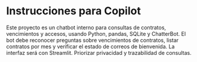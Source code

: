 <!-- Use this file to provide workspace-specific custom instructions to Copilot. For more details, visit https://code.visualstudio.com/docs/copilot/copilot-customization#_use-a-githubcopilotinstructionsmd-file -->

# Instrucciones para Copilot

Este proyecto es un chatbot interno para consultas de contratos, vencimientos y accesos, usando Python, pandas, SQLite y ChatterBot. El bot debe reconocer preguntas sobre vencimientos de contratos, listar contratos por mes y verificar el estado de correos de bienvenida. La interfaz será con Streamlit. Priorizar privacidad y trazabilidad de consultas.
